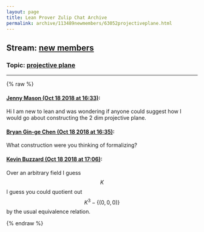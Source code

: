 ```yaml
---
layout: page
title: Lean Prover Zulip Chat Archive 
permalink: archive/113489newmembers/63052projectiveplane.html
---
```


## Stream: [new members](index.html)
### Topic: [projective plane](63052projectiveplane.html)

---


{% raw %}
#### [ Jenny Mason (Oct 18 2018 at 16:33)](https://leanprover.zulipchat.com/#narrow/stream/113489-new%20members/topic/projective%20plane/near/136047252):
Hi I am new to lean and was wondering if anyone could suggest how I would go about constructing the 2 dim projective plane.

#### [ Bryan Gin-ge Chen (Oct 18 2018 at 16:35)](https://leanprover.zulipchat.com/#narrow/stream/113489-new%20members/topic/projective%20plane/near/136047369):
What construction were you thinking of formalizing?

#### [ Kevin Buzzard (Oct 18 2018 at 17:06)](https://leanprover.zulipchat.com/#narrow/stream/113489-new%20members/topic/projective%20plane/near/136049461):
Over an arbitrary field I guess $$K$$ I guess you could quotient out $$K^3-\{(0,0,0)\}$$ by the usual equivalence relation.


{% endraw %}
